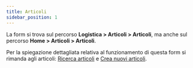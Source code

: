 ```yaml
---
title: Articoli
sidebar_position: 1
---
```


La form si trova sul percorso **Logistica > Articoli > Articoli**, ma anche sul percorso **Home > Articoli > Articoli**.

Per la spiegazione dettagliata relativa al funzionamento di questa form si rimanda agli articoli: [Ricerca articoli](/docs/erp-home/registers/items/search-items) e [Crea nuovi articoli](/docs/erp-home/registers/items/create-new-item).